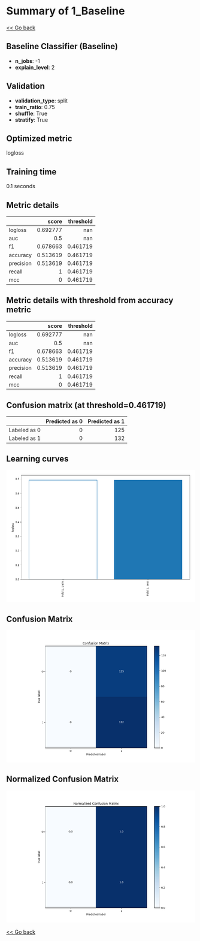 # Summary of 1_Baseline

[<< Go back](../README.md)


## Baseline Classifier (Baseline)
- **n_jobs**: -1
- **explain_level**: 2

## Validation
 - **validation_type**: split
 - **train_ratio**: 0.75
 - **shuffle**: True
 - **stratify**: True

## Optimized metric
logloss

## Training time

0.1 seconds

## Metric details
|           |    score |   threshold |
|:----------|---------:|------------:|
| logloss   | 0.692777 |  nan        |
| auc       | 0.5      |  nan        |
| f1        | 0.678663 |    0.461719 |
| accuracy  | 0.513619 |    0.461719 |
| precision | 0.513619 |    0.461719 |
| recall    | 1        |    0.461719 |
| mcc       | 0        |    0.461719 |


## Metric details with threshold from accuracy metric
|           |    score |   threshold |
|:----------|---------:|------------:|
| logloss   | 0.692777 |  nan        |
| auc       | 0.5      |  nan        |
| f1        | 0.678663 |    0.461719 |
| accuracy  | 0.513619 |    0.461719 |
| precision | 0.513619 |    0.461719 |
| recall    | 1        |    0.461719 |
| mcc       | 0        |    0.461719 |


## Confusion matrix (at threshold=0.461719)
|              |   Predicted as 0 |   Predicted as 1 |
|:-------------|-----------------:|-----------------:|
| Labeled as 0 |                0 |              125 |
| Labeled as 1 |                0 |              132 |

## Learning curves
![Learning curves](learning_curves.png)
## Confusion Matrix

![Confusion Matrix](confusion_matrix.png)


## Normalized Confusion Matrix

![Normalized Confusion Matrix](confusion_matrix_normalized.png)



[<< Go back](../README.md)
